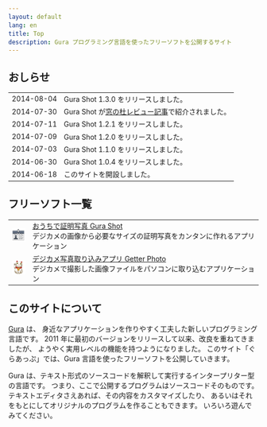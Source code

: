```yaml
---
layout: default
lang: en
title: Top
description: Gura プログラミング言語を使ったフリーソフトを公開するサイト
---
```


## おしらせ

<table>
<tr><td>2014-08-04</td><td>Gura Shot 1.3.0 をリリースしました。</td></tr>
<tr><td>2014-07-30</td><td>Gura Shot が<a href="http://www.forest.impress.co.jp/docs/review/20140730_659980.html">窓の杜レビュー記事</a>で紹介されました。</td></tr>
<tr><td>2014-07-11</td><td>Gura Shot 1.2.1 をリリースしました。</td></tr>
<tr><td>2014-07-09</td><td>Gura Shot 1.2.0 をリリースしました。</td></tr>
<tr><td>2014-07-03</td><td>Gura Shot 1.1.0 をリリースしました。</td></tr>
<tr><td>2014-06-30</td><td>Gura Shot 1.0.4 をリリースしました。</td></tr>
<tr><td>2014-06-18</td><td>このサイトを開設しました。</td></tr>
</table>


## フリーソフト一覧

<table>
<tr>
<td><img src="gurashot/images/gurashot-ico.png" /></td>
<td>
<div><a href="gurashot">おうちで証明写真 Gura Shot</a></div>
デジカメの画像から必要なサイズの証明写真をカンタンに作れるアプリケーション
</td>
</tr>
<tr>
<td><img src="getterphoto/images/getterphoto-ico.png" /></td>
<td>
<div><a href="getterphoto">デジカメ写真取り込みアプリ Getter Photo</a></div>
デジカメで撮影した画像ファイルをパソコンに取り込むアプリケーション
</td>
</table>


## このサイトについて

[Gura](http://www.gura-lang.org/) は、
身近なアプリケーションを作りやすく工夫した新しいプログラミング言語です。
2011 年に最初のバージョンをリリースして以来、改良を重ねてきましたが、
ようやく実用レベルの機能を持つようになりました。
このサイト「ぐらあっぷ」では、Gura 言語を使ったフリーソフトを公開していきます。

Gura は、テキスト形式のソースコードを解釈して実行するインタープリター型の言語です。
つまり、ここで公開するプログラムはソースコードそのものです。
テキストエディタさえあれば、その内容をカスタマイズしたり、
あるいはそれをもとにしてオリジナルのプログラムを作ることもできます。
いろいろ遊んでみてください。
